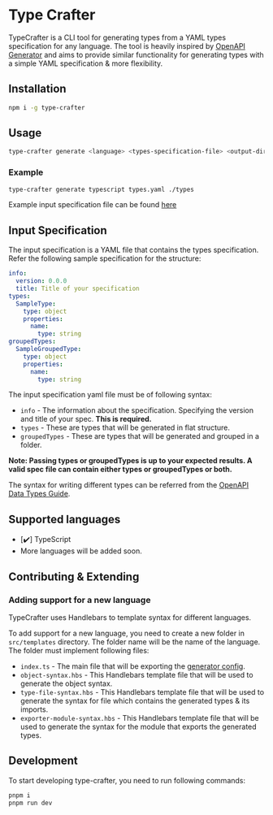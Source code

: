 # Type Crafter

TypeCrafter is a CLI tool for generating types from a YAML types specification for any language.
The tool is heavily inspired by [OpenAPI Generator](https://openapi-generator.tech/) and
aims to provide similar functionality for generating types with a simple YAML specification & more flexibility.

## Installation

```bash
npm i -g type-crafter
```

## Usage

```bash
type-crafter generate <language> <types-specification-file> <output-directory>
```

### Example

```bash
type-crafter generate typescript types.yaml ./types
```

Example input specification file can be found [here](https://github.com/sinha-sahil/type-crafter/blob/release/examples/input.yaml#L1)

## Input Specification

The input specification is a YAML file that contains the types specification.
Refer the following sample specification for the structure:

```yaml
info:
  version: 0.0.0
  title: Title of your specification
types:
  SampleType:
    type: object
    properties:
      name:
        type: string
groupedTypes:
  SampleGroupedType:
    type: object
    properties:
      name:
        type: string
```

The input specification yaml file must be of following syntax:

- `info` - The information about the specification. Specifying the version and title of your spec. **This is required.**
- `types` - These are types that will be generated in flat structure.
- `groupedTypes` - These are types that will be generated and grouped in a folder.

**Note: Passing types or groupedTypes is up to your expected results. A valid spec file can contain either types or groupedTypes or both.**

The syntax for writing different types can be referred from the [OpenAPI Data Types Guide](https://swagger.io/docs/specification/data-models/data-types/).

## Supported languages

- [✔️] TypeScript
- More languages will be added soon.

## Contributing & Extending

### Adding support for a new language

TypeCrafter uses Handlebars to template syntax for different languages.

To add support for a new language, you need to create a new folder in `src/templates` directory.
The folder name will be the name of the language.
The folder must implement following files:

- `index.ts` - The main file that will be exporting the [generator config](https://github.com/sinha-sahil/type-crafter/blob/release/src/types/index.ts#L5).
- `object-syntax.hbs` - This Handlebars template file that will be used to generate the object syntax.
- `type-file-syntax.hbs` - This Handlebars template file that will be used to generate the syntax for file which contains the generated types & its imports.
- `exporter-module-syntax.hbs` - This Handlebars template file that will be used to generate the syntax for the module that exports the generated types.

## Development

To start developing type-crafter, you need to run following commands:

```bash
pnpm i
pnpm run dev
```
